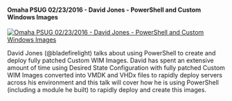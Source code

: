 ﻿#### Omaha PSUG 02/23/2016 - David Jones - PowerShell and Custom Windows Images

[![Omaha PSUG 02/23/2016 - David Jones - PowerShell and Custom Windows Images](https://i2.ytimg.com/vi/ur1itl0GHaQ/hqdefault.jpg "Omaha PSUG 02/23/2016 - David Jones - PowerShell and Custom Windows Images")](https://www.youtube.com/watch?v=ur1itl0GHaQ)

David Jones (@bladefirelight) talks about using PowerShell to create and deploy fully patched Custom WIM Images.  David has spent an extensive amount of time using Desired State Configuration with fully patched  Custom WIM Images converted into VMDK and VHDx files to rapidly deploy servers across his environment and this talk will cover how he is using PowerShell (including a module he built) to rapidly deploy and create this images.


